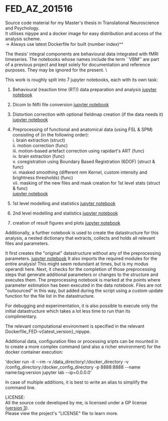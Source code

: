 # FED_AZ_201516

Source code material for my  Master's thesis in Translational Neuroscience and Psychology. \
It utilises nipype and a docker image for easy distribution and access of the
analysis scheme. \
-> Always use latest Dockerfile for built (number index)^^

The thesis' integral components are behavioural data integrated with fMRI
timeseries. The notebooks whose names include the term ``VBM'' are part of a
previous project and kept solely for documentation and reference purposes.
They may be ignored for the present. \\

This work is roughly split into 7 jupyter notebooks, each with its own task:
1. Behavioural (reaction time (RT)) data preparation and analysis
   [jupyter notebook](data_funclib_scripts_exec/RT_data-analysis.ipynb)

2. Dicom to Nifti file conversion
   [jupyter notebook](data_funclib_scripts_exec/fMRI_Dicom2Nifti.ipynb)

3. Distortion correction with optional fieldmap creation (if the data needs it)
   [jupyter notebook](data_funclib_scripts_exec/fMRI_prestats_distcor.ipynb)

4. Preprocessing of functional and anatomical data (using FSL & SPM) consisting
   of (in the following order): \
   i.    brain extraction (struct) \
   ii.   motion correction (func) \
   iii.  motion-based artefact correction using rapidart's ART (func) \
   iv.   brain extraction (func) \
   v.    coregistration using Boundary Based Registration (6DOF) (struct & func) \
   vi.   masked smoothing (different mm Kernel, custom intensity and brightness
   thresholds) (func) \
   vii.  masking of the new files and mask creation for 1st level stats (struct
   & func) \
   [jupyter notebook](data_funclib_scripts_exec/fMRI_prestats_preppipeline-struc&func.ipynb)

5. 1st level modelling and statistics
   [jupyter notebook](data_funclib_scripts_exec/fMRI_1stlevel.ipynb)

6. 2nd level modelling and statistics
   [jupyter notebook](data_funclib_scripts_exec/fMRI_2ndlevel.ipynb)

7. creation of result figures and plots
   [jupyter notebook](data_funclib_scripts_exec/fMRI_plots_resultfigures.ipynb)

Additionally, a further notebook is  used to create the datastructure for this
analysis, a nested dictionary that extracts, collects and holds all relevant
files and parameters.

It first creates the "original" datastructure without any of the
preprocessing parameters. [jupyter notebook](data_funclib_scripts_exec/fMRI_prestats_data-struct.ipynb)
It also imports the required modules for the entire
analysis! This might seem redundant at times, but is my modus operandi here.
Next, it checks for the completion of those preprocessing steps
that generate additional parameters or changes to the structure and executes them.
The preprocessing notebook is marked at the points where parameter estimation
has been executed in the data notebook.
Files are not "outsourced" in this way, but added during the script
using a custom update function for the file list in the datastructure.

For debugging and experimentation, it is also possible to execute only the
initial datastructure which takes a lot less time to run than its complimentary.

The relevant computational environment is specified in the relevant
Dockerfile_FED-v{latest_version}_nipype.

Additional data, configuration files or processing sripts can be mounted in to
create a more complex command (and also a richer environment) for the docker container execution:

'docker run -it --rm -v /data_directory/:/docker_directory -v /config_directory:/docker_config_directory -p 8888:8888 --name name:tag:version jupyter lab --ip=0.0.0.0'

In case of multiple additions, it is best to write an alias to simplify the
command line.


LICENSE: \
All the source code developed by me, is licensed under a GP license ([version 3](https://www.gnu.org/licenses/gpl-3.0.html)). \
Please view the project's "LICENSE" file to learn more.
